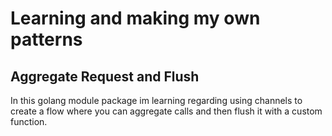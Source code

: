 # Learning and making my own patterns

## Aggregate Request and Flush
In this golang module package im learning regarding using channels to create a flow
where you can aggregate calls and then flush it with a custom function.